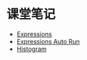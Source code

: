# 课堂笔记

- [Expressions](https://bigdata-mindstorms.github.io/d3-playground/#https://bigdata-mindstorms.github.io/d3-playground/ontouchstart/2016/01/04/expressions.js)
- [Expressions Auto Run](https://bigdata-mindstorms.github.io/d3-playground/#https://bigdata-mindstorms.github.io/d3-playground/ontouchstart/2016/01/04/expressions_auto_run.js)
- [Histogram](https://bigdata-mindstorms.github.io/d3-playground/#https://bigdata-mindstorms.github.io/d3-playground/ontouchstart/2016/01/04/histogram.js)
